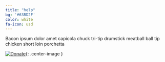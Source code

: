 ```yaml
---
title: "help"
bg: '#63BD2F'
color: white
fa-icon: usd
---
```


Bacon ipsum dolor amet capicola chuck tri-tip drumstick meatball ball tip chicken short loin porchetta

[![Donate](http://www.mhageorgia.org/wp-content/uploads/2014/09/paypal-donate.png)](paypal.com){: .center-image }

